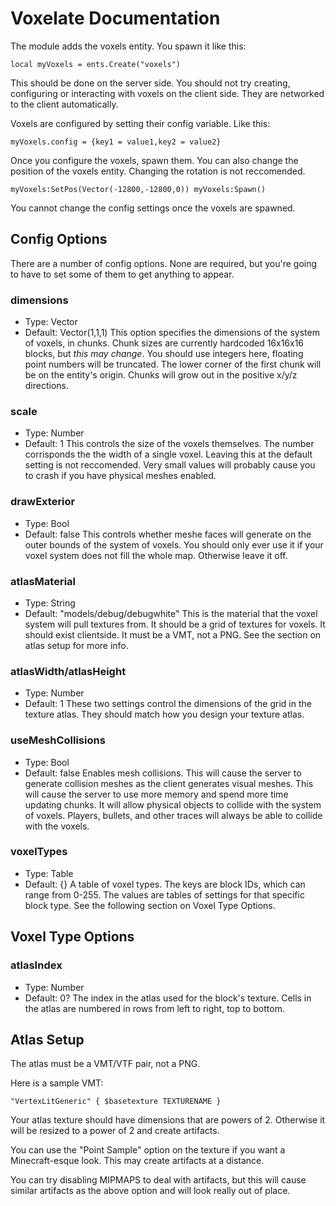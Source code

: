 # Voxelate Documentation

The module adds the voxels entity. You spawn it like this:

`
local myVoxels = ents.Create("voxels")
`

This should be done on the server side. You should not try creating, configuring
or interacting with voxels on the client side. They are networked to the client automatically.

Voxels are configured by setting their config variable. Like this:

`
myVoxels.config = {key1 = value1,key2 = value2}
`

Once you configure the voxels, spawn them. You can also change the position of the voxels entity. Changing the rotation is not reccomended.

`
myVoxels:SetPos(Vector(-12800,-12800,0))
myVoxels:Spawn()
`

You cannot change the config settings once the voxels are spawned.

## Config Options

There are a number of config options. None are required, but you're going to have to set some
of them to get anything to appear.

### dimensions
- Type: Vector
- Default: Vector(1,1,1)
This option specifies the dimensions of the system of voxels, in chunks. Chunk sizes are currently hardcoded 16x16x16 blocks, but *this may change*.
You should use integers here, floating point numbers will be truncated. The lower corner of the first chunk will be on the entity's origin. Chunks will grow out in the positive x/y/z directions.

### scale
- Type: Number
- Default: 1
This controls the size of the voxels themselves. The number corrisponds the the width of a single voxel. Leaving this at the default setting is not reccomended. Very small values will probably cause you to crash
if you have physical meshes enabled.

### drawExterior
- Type: Bool
- Default: false
This controls whether meshe faces will generate on the outer bounds of the system of voxels.
You should only ever use it if your voxel system does not fill the whole map. Otherwise leave it off.

### atlasMaterial
- Type: String
- Default: "models/debug/debugwhite"
This is the material that the voxel system will pull textures from. It should be a grid of textures for voxels. It should exist clientside. It must be a VMT, not a PNG.
See the section on atlas setup for more info.

### atlasWidth/atlasHeight
- Type: Number
- Default: 1
These two settings control the dimensions of the grid in the texture atlas. They should match how you design your texture atlas.

### useMeshCollisions
- Type: Bool
- Default: false
Enables mesh collisions. This will cause the server to generate collision meshes as the client generates visual meshes.
This will cause the server to use more memory and spend more time updating chunks.
It will allow physical objects to collide with the system of voxels.
Players, bullets, and other traces will always be able to collide with the voxels.

### voxelTypes
- Type: Table
- Default: {}
A table of voxel types. The keys are block IDs, which can range from 0-255. The values are tables of settings for that specific block type.
See the following section on Voxel Type Options.

## Voxel Type Options

### atlasIndex
- Type: Number
- Default: 0?
The index in the atlas used for the block's texture. Cells in the atlas are numbered in rows from left to right, top to bottom.

## Atlas Setup

The atlas must be a VMT/VTF pair, not a PNG.

Here is a sample VMT:

`
"VertexLitGeneric"
{
	$basetexture TEXTURENAME
}
`

Your atlas texture should have dimensions that are powers of 2. Otherwise it will be resized to a power of 2 and create artifacts.

You can use the "Point Sample" option on the texture if you want a Minecraft-esque look. This may create artifacts at a distance.

You can try disabling MIPMAPS to deal with artifacts, but this will cause similar artifacts as the above option and will look really out of place.
